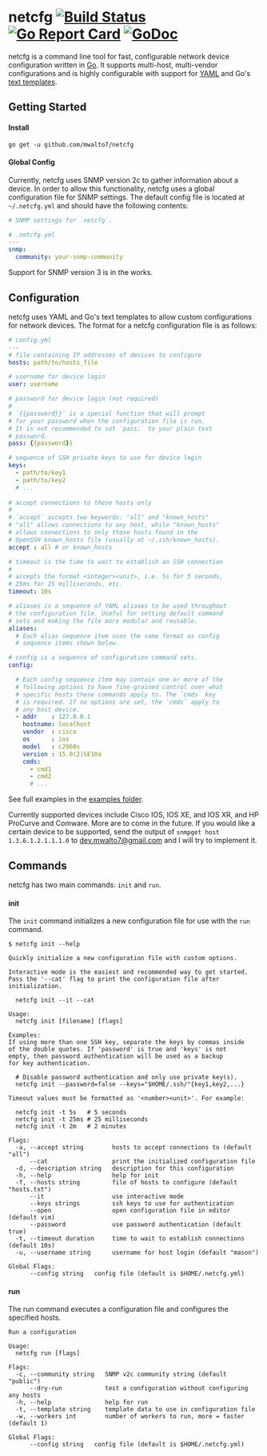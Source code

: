 # netcfg [![Build Status](https://travis-ci.com/mwalto7/netcfg.svg?branch=master)](https://travis-ci.com/mwalto7/netcfg) [![Go Report Card](https://goreportcard.com/badge/github.com/mwalto7/netcfg)](https://goreportcard.com/report/github.com/mwalto7/netcfg) [![GoDoc](https://godoc.org/github.com/mwalto7/netcfg?status.svg)](https://godoc.org/github.com/mwalto7/netcfg)

netcfg is a command line tool for fast, configurable network device 
configuration written in [Go](https://golang.org). It supports multi-host, 
multi-vendor configurations and is highly configurable with support for 
[YAML](http://yaml.org/spec/1.2/spec.html) and Go's 
[text templates](https://golang.org/pkg/text/template/).

## Getting Started

#### Install

```
go get -u github.com/mwalto7/netcfg
```

#### Global Config

Currently, netcfg uses SNMP version 2c to gather information about a device.
In order to allow this functionality, netcfg uses a global configuration file
for SNMP settings. The default config file is located at `~/.netcfg.yml` and
should have the following contents:

```yaml
# SNMP settings for `netcfg`. 

# .netcfg.yml
---
snmp:
  community: your-snmp-community
```

Support for SNMP version 3 is in the works.

## Configuration

netcfg uses YAML and Go's text templates to allow custom configurations
for network devices. The format for a netcfg configuration file is as follows:

```yaml
# config.yml
---
# file containing IP addresses of devices to configure
hosts: path/to/hosts_file

# username for device login
user: username

# password for device login (not required)
#
# `{{password}}` is a special function that will prompt
# for your password when the configuration file is run.
# It is not recommended to set `pass:` to your plain text
# password.
pass: {{password}}

# sequence of SSH private keys to use for device login
keys:
  - path/to/key1
  - path/to/key2
  # ...
  
# accept connections to these hosts only
#
# `accept` accepts two keywords: "all" and "known_hosts"
# "all" allows connections to any host, while "known_hosts"
# allows connections to only those hosts found in the
# OpenSSH known_hosts file (usually at ~/.ssh/known_hosts). 
accept : all # or known_hosts

# timeout is the time to wait to establish an SSH connection
#
# accepts the format <integer><unit>, i.e. 5s for 5 seconds,
# 25ms for 25 milliseconds, etc.
timeout: 10s

# aliases is a sequence of YAML aliases to be used throughout
# the configuration file. Useful for setting default command
# sets and making the file more modular and reusable.
aliases:
  # Each alias sequence item uses the same format as config
  # sequence items shown below.

# config is a sequence of configuration command sets.
config:

  # Each config sequence item may contain one or more of the
  # following options to have fine-grained control over what
  # specific hosts these commands apply to. The `cmds` key
  # is required. If no options are set, the `cmds` apply to
  # any host device.
  - addr    : 127.0.0.1
    hostname: localhost
    vendor  : cisco
    os      : ios
    model   : c2960s
    version : 15.0(2)SE10a
    cmds:
      - cmd1
      - cmd2
      # ...
```

See full examples in the [examples folder](https://github.com/mwalto7/netcfg/tree/master/examples).

Currently supported devices include Cisco IOS, IOS XE, and IOS XR, and HP ProCurve and Comware. 
More are to come in the future. If you would like a certain device to be supported, send the output of
`snmpget host 1.3.6.1.2.1.1.1.0` to dev.mwalto7@gmail.com and I will try to implement it.

## Commands

netcfg has two main commands: `init` and `run`. 

#### init

The `init` command initializes a new configuration file for use with the `run` command.

```
$ netcfg init --help

Quickly initialize a new configuration file with custom options.

Interactive mode is the easiest and recommended way to get started.
Pass the '--cat' flag to print the configuration file after initialization.

  netcfg init --it --cat

Usage:
  netcfg init [filename] [flags]

Examples:
If using more than one SSH key, separate the keys by commas inside
of the double quotes. If 'password' is true and 'keys' is not
empty, then password authentication will be used as a backup
for key authentication.

  # Disable password authentication and only use private key(s). 
  netcfg init --password=false --keys="$HOME/.ssh/"{key1,key2,...}

Timeout values must be formatted as '<number><unit>'. For example:

  netcfg init -t 5s   # 5 seconds
  netcfg init -t 25ms # 25 milliseconds
  netcfg init -t 2m   # 2 minutes

Flags:
  -a, --accept string        hosts to accept connections to (default "all")
      --cat                  print the initialized configuration file
  -d, --description string   description for this configuration
  -h, --help                 help for init
  -f, --hosts string         file of hosts to configure (default "hosts.txt")
      --it                   use interactive mode
      --keys strings         ssh keys to use for authentication
      --open                 open configuration file in editor (default vim)
      --password             use password authentication (default true)
  -t, --timeout duration     time to wait to establish connections (default 10s)
  -u, --username string      username for host login (default "mason")

Global Flags:
      --config string   config file (default is $HOME/.netcfg.yml)
```

#### run

The run command executes a configuration file and configures the specified hosts.

```
Run a configuration

Usage:
  netcfg run [flags]

Flags:
  -c, --community string   SNMP v2c community string (default "public")
      --dry-run            test a configuration without configuring any hosts
  -h, --help               help for run
  -t, --template string    template data to use in configuration file
  -w, --workers int        number of workers to run, more = faster (default 1)

Global Flags:
      --config string   config file (default is $HOME/.netcfg.yml)
```